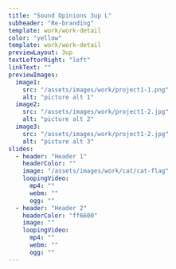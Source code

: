 ```yaml
---
title: "Sound Opinions 3up L"
subheader: "Re-branding"
template: work/work-detail
color: "yellow"
template: work/work-detail
previewLayout: 3up
textLeftorRight: "left"
linkText: ""
previewImages:
  image1:
    src: "/assets/images/work/project1-1.png"
    alt: "picture alt 1"
  image2:
    src: "/assets/images/work/project1-2.jpg"
    alt: "picture alt 2"
  image3:
    src: "/assets/images/work/project1-2.jpg"
    alt: "picture alt 3"
slides:
  - header: "Header 1"
    headerColor: ""
    image: "/assets/images/work/cat/cat-flag"
    loopingVideo:
      mp4: ""
      webm: ""
      ogg: ""
  - header: "Header 2"
    headerColor: "ff6600"
    image: ""
    loopingVideo:
      mp4: ""
      webm: ""
      ogg: ""
---
```

